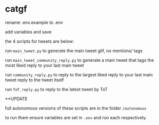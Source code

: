 # catgf

rename .env.example to .env

add variables and save

the 4 scripts for tweets are below:

run `main_tweet.py` to generate the main tweet glif, no mentions/ tags

run `main_tweet_community_reply.py` to generate a main tweet that tags the most liked reply to your last main tweet

run `community_reply.py` to reply to the largest liked reply to your last main tweet reply to the tweet itself

run `ToT_reply.py` to reply to the latest tweet by ToT


**UPDATE

full autonomous versions of these scripts are in the folder `/autonomous`

to run them ensure variables are set in `.env` and run each respectively.
